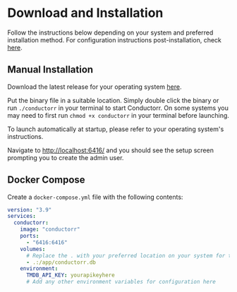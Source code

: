 # Download and Installation

Follow the instructions below depending on your system and preferred installation method. For configuration instructions post-installation, check [here]().

## Manual Installation

Download the latest release for your operating system [here](https://github.com/lsnow99/conductorr/releases).

Put the binary file in a suitable location. Simply double click the binary or run `./conductorr` in your terminal to start Conductorr. On some systems you may need to first run `chmod +x conductorr` in your terminal before launching.

To launch automatically at startup, please refer to your operating system's instructions.

Navigate to [http://localhost:6416/](http://localhost:6416/) and you should see the setup screen prompting you to create the admin user.

## Docker Compose

Create a `docker-compose.yml` file with the following contents:

```yml
version: "3.9"
services:
  conductorr:
    image: "conductorr"
    ports:
      - "6416:6416"
    volumes:
      # Replace the . with your preferred location on your system for the database file
      - .:/app/conductorr.db  
    environment:
      TMDB_API_KEY: yourapikeyhere
      # Add any other environment variables for configuration here
```
